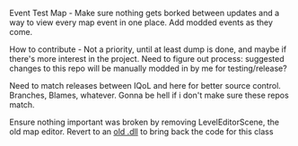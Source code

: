 Event Test Map - Make sure nothing gets borked between updates and a way to view every map event in one place. Add modded events as they come.

How to contribute - Not a priority, until at least dump is done, and maybe if there's more interest in the project. Need to figure out process: suggested changes to this repo will be manually modded in by me for testing/release?

Need to match releases between IQoL and here for better source control. Branches, Blames, whatever. Gonna be hell if i don't make sure these repos match.

Ensure nothing important was broken by removing LevelEditorScene, the old map editor. Revert to an [old .dll](https://github.com/FlyingRabidUnicornPig/IQoLDecompiled/blob/11ea506258be974ae084e694bdfd1cd5fc5e1620/Assembly-CSharp.dll) to bring back the code for this class